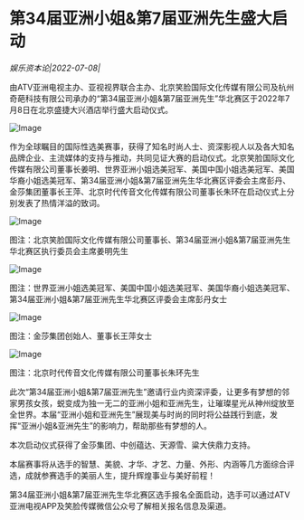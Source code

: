 # 第34届亚洲小姐&第7届亚洲先生盛大启动

*娱乐资本论|2022-07-08|*

由ATV亚洲电视主办、亚视视界联合主办、北京笑脸国际文化传媒有限公司及杭州奇葩科技有限公司承办的“第34届亚洲小姐&第7届亚洲先生”华北赛区于2022年7月8日在北京盛捷大兴酒店举行盛大启动仪式。

![Image](http://static.ylzbl.com/uploads/ueditor/php/upload/image/20220709/1657358050701093.png)

作为全球瞩目的国际性选美赛事，获得了知名时尚人士、资深影视人以及各大知名品牌企业、主流媒体的支持与推动，共同见证大赛的启动仪式。北京笑脸国际文化传媒有限公司董事长姜明、世界亚洲小姐选美冠军、美国中国小姐选美冠军、美国华裔小姐选美冠军、第34届亚洲小姐&第7届亚洲先生华北赛区评委会主席彭丹、金莎集团董事长王萍、北京时代传音文化传媒有限公司董事长朱环在启动仪式上分别发表了热情洋溢的致词。

![Image](http://static.ylzbl.com/uploads/ueditor/php/upload/image/20220709/1657358062968177.png)

图注：北京笑脸国际文化传媒有限公司董事长、第34届亚洲小姐&第7届亚洲先生华北赛区执行委员会主席姜明先生

![Image](http://static.ylzbl.com/uploads/ueditor/php/upload/image/20220709/1657358072759205.png)

图注：世界亚洲小姐选美冠军、美国中国小姐选美冠军、美国华裔小姐选美冠军、第34届亚洲小姐&第7届亚洲先生华北赛区评委会主席彭丹女士

![Image](http://static.ylzbl.com/uploads/ueditor/php/upload/image/20220709/1657358083878352.png)

图注：金莎集团创始人、董事长王萍女士

![Image](http://static.ylzbl.com/uploads/ueditor/php/upload/image/20220709/1657358092587356.png)

图注：北京时代传音文化传媒有限公司董事长朱环先生

此次“第34届亚洲小姐&第7届亚洲先生”邀请行业内资深评委，让更多有梦想的邻家男孩女孩，蜕变成为独一无二的亚洲小姐和亚洲先生，让璀璨星光从神州绽放至全世界。本届“亚洲小姐和亚洲先生”展现美与时尚的同时将公益践行到底，发挥“亚洲小姐&亚洲先生”的影响力，帮助那些有梦想的人。

本次启动仪式获得了金莎集团、中创蕴达、天源雪、粱大侠鼎力支持。

本届赛事将从选手的智慧、美貌、才华、才艺、力量、外形、内涵等几方面综合评选，成就参赛选手的美丽人生，提升辉煌事业与美好前程！

第34届亚洲小姐&第7届亚洲先生华北赛区选手报名全面启动，选手可以通过ATV亚洲电视APP及笑脸传媒微信公众号了解相关报名信息及渠道。

